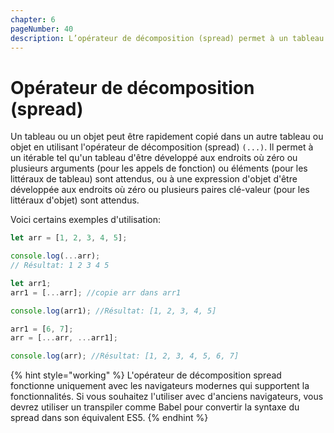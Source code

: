 ```yaml
---
chapter: 6
pageNumber: 40
description: L’opérateur de décomposition (spread) permet à un tableau ou à un objet de manipuler rapidement des tableaux et des objets. Il fournit une syntaxe concise pour copier, fusionner ou extraire des éléments de tableaux et pour copier des propriétés d'objets.
---
```


# Opérateur de décomposition (spread)

Un tableau ou un objet peut être rapidement copié dans un autre tableau ou objet en utilisant l'opérateur de décomposition (spread) `(...)`. Il permet à un itérable tel qu'un tableau d'être développé aux endroits où zéro ou plusieurs arguments (pour les appels de fonction) ou éléments (pour les littéraux de tableau) sont attendus, ou à une expression d'objet d'être développée aux endroits où zéro ou plusieurs paires clé-valeur (pour les littéraux d'objet) sont attendus.

Voici certains exemples d'utilisation:

```javascript
let arr = [1, 2, 3, 4, 5];

console.log(...arr);
// Résultat: 1 2 3 4 5

let arr1;
arr1 = [...arr]; //copie arr dans arr1

console.log(arr1); //Résultat: [1, 2, 3, 4, 5]

arr1 = [6, 7];
arr = [...arr, ...arr1];

console.log(arr); //Résultat: [1, 2, 3, 4, 5, 6, 7]
```

{% hint style="working" %}
L'opérateur de décomposition spread fonctionne uniquement avec les navigateurs modernes qui supportent la fonctionnalités. Si vous souhaitez l'utiliser avec d'anciens navigateurs, vous devrez utiliser un transpiler comme Babel pour convertir la syntaxe du spread dans son équivalent ES5.
{% endhint %}
